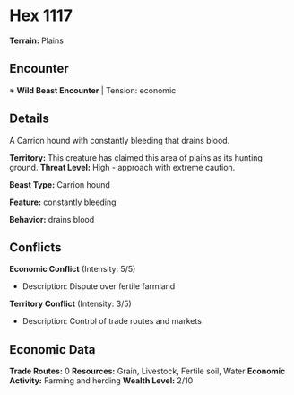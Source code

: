 # Hex 1117

**Terrain:** Plains

## Encounter
※ **Wild Beast Encounter** | Tension: economic

## Details
A Carrion hound with constantly bleeding that drains blood.

**Territory:** This creature has claimed this area of plains as its hunting ground.
**Threat Level:** High - approach with extreme caution.

**Beast Type:** Carrion hound

**Feature:** constantly bleeding

**Behavior:** drains blood

## Conflicts
**Economic Conflict** (Intensity: 5/5)
- Description: Dispute over fertile farmland

**Territory Conflict** (Intensity: 3/5)
- Description: Control of trade routes and markets

## Economic Data
**Trade Routes:** 0
**Resources:** Grain, Livestock, Fertile soil, Water
**Economic Activity:** Farming and herding
**Wealth Level:** 2/10
